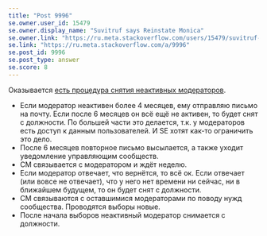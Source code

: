 ```yaml
---
title: "Post 9996"
se.owner.user_id: 15479
se.owner.display_name: "Suvitruf says Reinstate Monica"
se.owner.link: "https://ru.meta.stackoverflow.com/users/15479/suvitruf-says-reinstate-monica"
se.link: "https://ru.meta.stackoverflow.com/a/9996"
se.post_id: 9996
se.post_type: answer
se.score: 8
---
```

<p>Оказывается <a href="https://meta.stackexchange.com/a/338006/260198">есть процедура снятия неактивных модераторов</a>.</p>

<ul>
<li>Если модератор неактивен более 4 месяцев, ему отправляю письмо на почту. Если после 6 месяцев он всё ещё не активен, то будет снят с должности. По большей части это делается, т.к. у модераторов есть доступ к данным пользователей. И SE хотят как-то ограничить это дело.</li>
<li>После 6 месяцев повторное письмо высылается, а также уходит уведомление управляющим сообществ.</li>
<li>CM связывается с модератором и ждёт неделю.</li>
<li>Если модератор отвечает, что вернётся, то всё ок. Если отвечает (или вовсе не отвечает), что у него нет времени ни сейчас, ни в ближайшем будущем, то он будет снят с должности.</li>
<li>CM связываются с оставшимися модераторами по поводу нужд сообщества. Проводятся выборы новые.</li>
<li>После начала выборов неактивный модератор снимается с должности.</li>
</ul>

